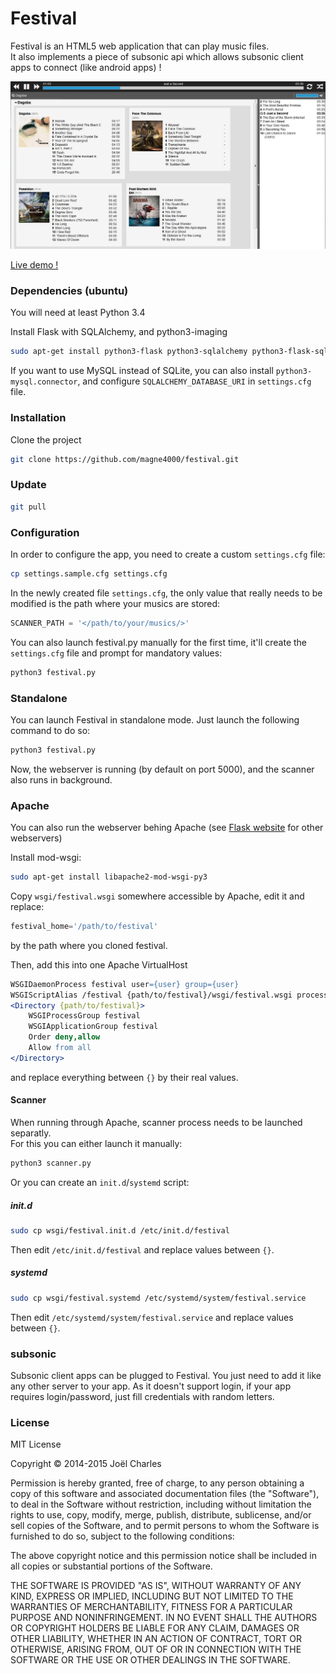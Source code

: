# Festival
Festival is an HTML5 web application that can play music files.  
It also implements a piece of subsonic api which allows subsonic client apps to connect (like android apps) !

![Webmusic screenshot](https://github.com/magne4000/magne4000.github.com/raw/master/images/festival.screen1.jpg)

[Live demo !](http://getonmyhor.se:3000/)

### Dependencies (ubuntu)
You will need at least Python 3.4

Install Flask with SQLAlchemy, and python3-imaging
```bash
sudo apt-get install python3-flask python3-sqlalchemy python3-flask-sqlalchemy python3-imaging
```
If you want to use MySQL instead of SQLite, you can also install `python3-mysql.connector`, and configure `SQLALCHEMY_DATABASE_URI` in `settings.cfg` file.

### Installation
Clone the project
```bash
git clone https://github.com/magne4000/festival.git
```

### Update
```bash
git pull
```

### Configuration
In order to configure the app, you need to create a custom `settings.cfg` file:
```bash
cp settings.sample.cfg settings.cfg
```
In the newly created file `settings.cfg`, the only value that really needs to be modified is the path where your musics are stored:
```python
SCANNER_PATH = '</path/to/your/musics/>'
```
You can also launch festival.py manually for the first time, it'll create the `settings.cfg` file and prompt for mandatory values:
```bash
python3 festival.py
```

### Standalone
You can launch Festival in standalone mode. Just launch the following command to do so:
```bash
python3 festival.py
```
Now, the webserver is running (by default on port 5000), and the scanner also runs in background.

### Apache
You can also run the webserver behing Apache (see [Flask website](http://flask.pocoo.org/docs/0.10/deploying/) for other webservers)

Install mod-wsgi:
```bash
sudo apt-get install libapache2-mod-wsgi-py3
```

Copy `wsgi/festival.wsgi` somewhere accessible by Apache, edit it and replace:
```python
festival_home='/path/to/festival'
```
by the path where you cloned festival.

Then, add this into one Apache VirtualHost
```apache
WSGIDaemonProcess festival user={user} group={user}
WSGIScriptAlias /festival {path/to/festival}/wsgi/festival.wsgi process-group=festival
<Directory {path/to/festival}>
    WSGIProcessGroup festival
    WSGIApplicationGroup festival
    Order deny,allow
    Allow from all
</Directory>
```
and replace everything between `{}` by their real values.

#### Scanner
When running through Apache, scanner process needs to be launched separatly.  
For this you can either launch it manually:
```bash
python3 scanner.py
```

Or you can create an `init.d`/`systemd` script:

##### init.d
```bash
sudo cp wsgi/festival.init.d /etc/init.d/festival
```
Then edit `/etc/init.d/festival` and replace values between `{}`.

##### systemd
```bash
sudo cp wsgi/festival.systemd /etc/systemd/system/festival.service
```
Then edit `/etc/systemd/system/festival.service` and replace values between `{}`.

### subsonic
Subsonic client apps can be plugged to Festival. You just need to add it like any other server to your app.
As it doesn't support login, if your app requires login/password, just fill credentials with random letters.

### License
MIT License

Copyright © 2014-2015 Joël Charles

Permission is hereby granted, free of charge, to any person obtaining a copy of
this software and associated documentation files (the "Software"), to deal in
the Software without restriction, including without limitation the rights to
use, copy, modify, merge, publish, distribute, sublicense, and/or sell copies
of the Software, and to permit persons to whom the Software is furnished to do
so, subject to the following conditions:

The above copyright notice and this permission notice shall be included in all
copies or substantial portions of the Software.

THE SOFTWARE IS PROVIDED "AS IS", WITHOUT WARRANTY OF ANY KIND, EXPRESS OR
IMPLIED, INCLUDING BUT NOT LIMITED TO THE WARRANTIES OF MERCHANTABILITY,
FITNESS FOR A PARTICULAR PURPOSE AND NONINFRINGEMENT. IN NO EVENT SHALL THE
AUTHORS OR COPYRIGHT HOLDERS BE LIABLE FOR ANY CLAIM, DAMAGES OR OTHER
LIABILITY, WHETHER IN AN ACTION OF CONTRACT, TORT OR OTHERWISE, ARISING FROM,
OUT OF OR IN CONNECTION WITH THE SOFTWARE OR THE USE OR OTHER DEALINGS IN THE
SOFTWARE.
